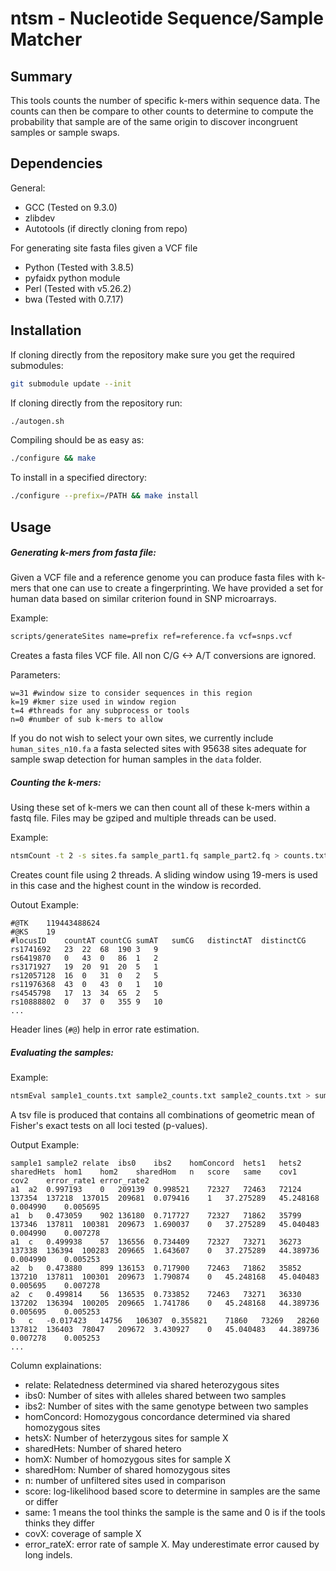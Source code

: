 # ntsm - Nucleotide Sequence/Sample Matcher
## Summary

This tools counts the number of specific k-mers within sequence data. The counts can then be compare to other counts to determine to compute the probability that sample are of the same origin to discover incongruent samples or sample swaps.

## Dependencies

General:
* GCC (Tested on 9.3.0)
* zlibdev
* Autotools (if directly cloning from repo)

For generating site fasta files given a VCF file
* Python (Tested with 3.8.5)
* pyfaidx python module
* Perl (Tested with v5.26.2)
* bwa (Tested with 0.7.17)

## Installation

If cloning directly from the repository make sure you get the required submodules:

```bash
git submodule update --init
```

If cloning directly from the repository run:

```bash
./autogen.sh
```

Compiling should be as easy as:

```bash
./configure && make
```

To install in a specified directory:

```bash
./configure --prefix=/PATH && make install
```

## Usage

##### Generating k-mers from fasta file:

Given a VCF file and a reference genome you can produce fasta files with k-mers that one can use to create a fingerprinting. We have provided a set for human data based on similar criterion found in SNP microarrays.

Example:

```bash
scripts/generateSites name=prefix ref=reference.fa vcf=snps.vcf
```

Creates a fasta files VCF file. All non C/G <-> A/T conversions are ignored.

Parameters:

```
w=31 #window size to consider sequences in this region
k=19 #kmer size used in window region
t=4 #threads for any subprocess or tools
n=0 #number of sub k-mers to allow
```

If you do not wish to select your own sites, we currently include `human_sites_n10.fa` a fasta selected sites with 95638 sites adequate for sample swap detection for human samples in the `data` folder.

##### Counting the k-mers:

Using these set of k-mers we can then count all of these k-mers within a fastq file. Files may be gziped and multiple threads can be used.

Example:

```bash
ntsmCount -t 2 -s sites.fa sample_part1.fq sample_part2.fq > counts.txt
```

Creates count file using 2 threads. A sliding window using 19-mers is used in this case and the highest count in the window is recorded.

Outout Example:

```
#@TK	119443488624
#@KS	19
#locusID	countAT	countCG	sumAT	sumCG	distinctAT	distinctCG
rs1741692	23	22	68	190	3	9
rs6419870	0	43	0	86	1	2
rs3171927	19	20	91	20	5	1
rs12057128	16	0	31	0	2	5
rs11976368	43	0	43	0	1	10
rs4545798	17	13	34	65	2	5
rs10888802	0	37	0	355	9	10
...
```

Header lines (`#@`) help in error rate estimation.

##### Evaluating the samples:

Example:

```bash
ntsmEval sample1_counts.txt sample2_counts.txt sample2_counts.txt > summary.tsv
```

A tsv file is produced that contains all combinations of geometric mean of Fisher's exact tests on all loci tested (p-values).

Output Example:

```
sample1	sample2	relate	ibs0	ibs2	homConcord	hets1	hets2	sharedHets	hom1	hom2	sharedHom	n	score	same	cov1	cov2	error_rate1	error_rate2
a1	a2	0.997193	0	209139	0.998521	72327	72463	72124	137354	137218	137015	209681	0.079416	1	37.275289	45.248168	0.004990	0.005695
a1	b	0.473059	902	136180	0.717727	72327	71862	35799	137346	137811	100381	209673	1.690037	0	37.275289	45.040483	0.004990	0.007278
a1	c	0.499938	57	136556	0.734409	72327	73271	36273	137338	136394	100283	209665	1.643607	0	37.275289	44.389736	0.004990	0.005253
a2	b	0.473880	899	136153	0.717900	72463	71862	35852	137210	137811	100301	209673	1.790874	0	45.248168	45.040483	0.005695	0.007278
a2	c	0.499814	56	136535	0.733852	72463	73271	36330	137202	136394	100205	209665	1.741786	0	45.248168	44.389736	0.005695	0.005253
b	c	-0.017423	14756	106307	0.355821	71860	73269	28260	137812	136403	78047	209672	3.430927	0	45.040483	44.389736	0.007278	0.005253
...
```

Column explainations:

* relate: Relatedness determined via shared heterozygous sites
* ibs0: Number of sites with alleles shared between two samples
* ibs2: Number of sites with the same genotype between two samples
* homConcord: Homozygous concordance determined via shared homozygous sites
* hetsX: Number of heterzygous sites for sample X
* sharedHets: Number of shared hetero
* homX: Number of homozygous sites for sample X
* sharedHom: Number of shared homozygous sites
* n: number of unfiltered sites used in comparison
* score: log-likelihood based score to determine in samples are the same or differ
* same: 1 means the tool thinks the sample is the same and 0 is if the tools thinks they differ
* covX: coverage of sample X
* error_rateX: error rate of sample X. May underestimate error caused by long indels.



